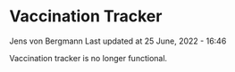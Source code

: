 Vaccination Tracker
================
Jens von Bergmann
Last updated at 25 June, 2022 - 16:46

Vaccination tracker is no longer functional.
